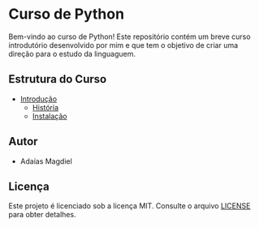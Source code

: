 # Curso de Python

Bem-vindo ao curso de Python! Este repositório contém um breve curso introdutório desenvolvido por mim e que tem o objetivo de criar uma direção para o estudo da linguaguem.

## Estrutura do Curso

- [Introdução](course/01_Introduction.md)
  - [História](course/01_Introduction.md#história)
  - [Instalação](course/01_Introduction.md#instalação)

## Autor

- Adaías Magdiel

## Licença

Este projeto é licenciado sob a licença MIT. Consulte o arquivo [LICENSE](LICENSE) para obter detalhes.
